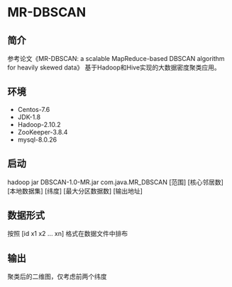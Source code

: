 # MR-DBSCAN

## 简介
参考论文《MR-DBSCAN: a scalable MapReduce-based DBSCAN algorithm for heavily skewed data》
基于Hadoop和Hive实现的大数据密度聚类应用。

## 环境
- Centos-7.6
- JDK-1.8
- Hadoop-2.10.2
- ZooKeeper-3.8.4
- mysql-8.0.26

## 启动
hadoop jar DBSCAN-1.0-MR.jar com.java.MR_DBSCAN
[范围] [核心邻居数] [本地数据集] [纬度] [最大分区数据数] [输出地址]

## 数据形式
按照 [id x1 x2 ... xn] 格式在数据文件中排布

## 输出
聚类后的二维图，仅考虑前两个纬度